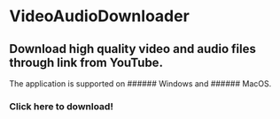 # VideoAudioDownloader
## Download high quality video and audio files through link from YouTube.

The application is supported on ###### Windows and ###### MacOS.

### Click here to download!
